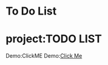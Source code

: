 # To Do List
<h1>project:TODO LIST</h1>
Demo:<a herf="">ClickME</a>
Demo:<a target="_blank" href="https://todolist4554.netlify.app/" >Click Me</a>
